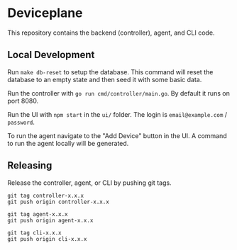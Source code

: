 # Deviceplane

This repository contains the backend (controller), agent, and CLI code.

## Local Development

Run `make db-reset` to setup the database. This command will reset the database to an empty state and then seed it with some basic data.

Run the controller with `go run cmd/controller/main.go`. By default it runs on port 8080.

Run the UI with `npm start` in the `ui/` folder. The login is `email@example.com` / `password`.

To run the agent navigate to the "Add Device" button in the UI. A command to run the agent locally will be generated.

## Releasing

Release the controller, agent, or CLI by pushing git tags.

```
git tag controller-x.x.x
git push origin controller-x.x.x
```

```
git tag agent-x.x.x
git push origin agent-x.x.x
```

```
git tag cli-x.x.x
git push origin cli-x.x.x
```
